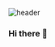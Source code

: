 ![header](https://capsule-render.vercel.app/api?type=rounded&&&color=timeGradient&animation=twinkling&text=Welcome!)

### Hi there 👋

